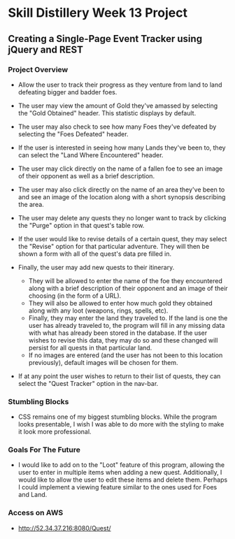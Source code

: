 # Skill Distillery Week 13 Project

## Creating a Single-Page Event Tracker using jQuery and REST

### Project Overview
- Allow the user to track their progress as they venture from land to land defeating bigger and badder foes.

- The user may view the amount of Gold they've amassed by selecting the "Gold Obtained" header. This statistic displays
by default.

- The user may also check to see how many Foes they've defeated by selecting the "Foes Defeated" header.

- If the user is interested in seeing how many Lands they've been to, they can select the "Land Where Encountered" header.

- The user may click directly on the name of a fallen foe to see an image of their opponent as well as a brief description.

- The user may also click directly on the name of an area they've been to and see an image of the location along with 
a short synopsis describing the area. 

- The user may delete any quests they no longer want to track by clicking the "Purge" option in that quest's table row.

- If the user would like to revise details of a certain quest, they may select the "Revise" option for that particular
adventure. They will then be shown a form with all of the quest's data pre filled in.

- Finally, the user may add new quests to their itinerary. 
  - They will be allowed to enter the name of the foe they encountered 
  along with a brief description of their opponent and an image of their choosing (in the form of a URL).
  - They will also be allowed to enter how much gold they obtained along with any loot (weapons, rings, spells, etc).
  - Finally, they may enter the land they traveled to. If the land is one the user has already traveled to, the program
  will fill in any missing data with what has already been stored in the database. If the user wishes to revise this data,
  they may do so and these changed will persist for all quests in that particular land.
  - If no images are entered (and the user has not been to this location previously), default images will be chosen 
  for them.

- If at any point the user wishes to return to their list of quests, they can select the "Quest Tracker" option in
the nav-bar.
  
### Stumbling Blocks
 - CSS remains one of my biggest stumbling blocks. While the program looks presentable, I wish I was able to do
 more with the styling to make it look more professional.
 
### Goals For The Future
 - I would like to add on to the "Loot" feature of this program, allowing the user to enter in multiple items when 
 adding a new quest. Additionally, I would like to allow the user to edit these items and delete them. Perhaps I could 
 implement a viewing feature similar to the ones used for Foes and Land.
 
### Access on AWS
 - http://52.34.37.216:8080/Quest/
